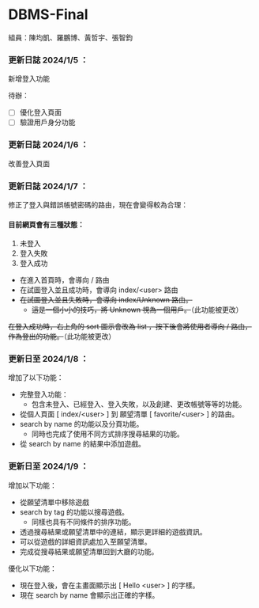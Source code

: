 # DBMS-Final
組員：陳均凱、羅鵬博、黃哲宇、張智鈞

### 更新日誌 2024/1/5 ：
新增登入功能

待辦：
- [ ] 優化登入頁面
- [ ] 驗證用戶身分功能

### 更新日誌 2024/1/6 ：
改善登入頁面

### 更新日誌 2024/1/7 ：
修正了登入與錯誤帳號密碼的路由，現在會變得較為合理：
#### 目前網頁會有三種狀態：
1. 未登入
2. 登入失敗
3. 登入成功

- 在進入首頁時，會導向 / 路由
- 在試圖登入並且成功時，會導向 index/\<user\> 路由
- ~~在試圖登入並且失敗時，會導向 index/Unknown 路由。~~
    - ~~這是一個小小的技巧，將 Unknown 視為一個用戶。~~（此功能被更改）

~~在登入成功時，右上角的 sort 圖示會改為 list ，按下後會將使用者導向 / 路由，作為登出的功能。~~（此功能被更改）

### 更新日至 2024/1/8 ：
增加了以下功能：
- 完整登入功能：
  - 包含未登入、已經登入、登入失敗，以及創建、更改帳號等等的功能。
- 從個人頁面 [ index/\<user\> ] 到 願望清單 [ favorite/\<user\> ] 的路由。
- search by name 的功能以及分頁功能。
  - 同時也完成了使用不同方式排序搜尋結果的功能。
- 從 search by name 的結果中添加遊戲。

### 更新日至 2024/1/9 ：
增加以下功能：
- 從願望清單中移除遊戲
- search by tag 的功能以搜尋遊戲。
  - 同樣也具有不同條件的排序功能。
- 透過搜尋結果或願望清單中的連結，顯示更詳細的遊戲資訊。
- 可以從遊戲的詳細資訊處加入至願望清單。
- 完成從搜尋結果或願望清單回到大廳的功能。

優化以下功能：
- 現在登入後，會在主畫面顯示出 [ Hello \<user\> ] 的字樣。
- 現在 search by name 會顯示出正確的字樣。